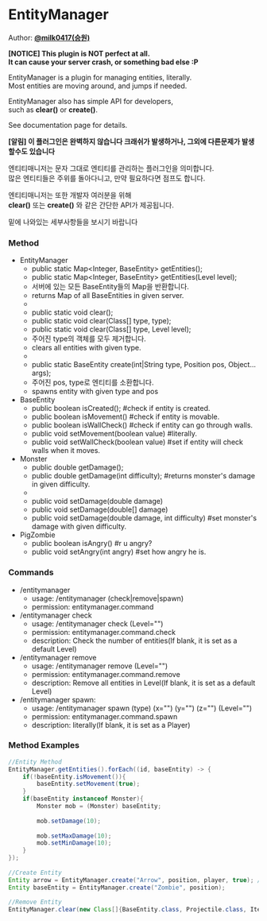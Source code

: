 # EntityManager   
  
Author: **[@milk0417(승원)](https://github.com/milk0417)**  

**[NOTICE] This plugin is NOT perfect at all.  
It can cause your server crash, or something bad else :P**
  
EntityManager is a plugin for managing entities, literally.  
Most entities are moving around, and jumps if needed.  
  
EntityManager also has simple API for developers,  
such as **clear()** or **create()**.  
  
See documentation page for details.  
  
**[알림] 이 플러그인은 완벽하지 않습니다
크래쉬가 발생하거나, 그외에 다른문제가 발생할수도 있습니다**  
  
엔티티매니저는 문자 그대로 엔티티를 관리하는 플러그인을 의미합니다.  
많은 엔티티들은 주위를 돌아다니고, 만약 필요하다면 점프도 합니다.  

엔티티매니저는 또한 개발자 여러분을 위해  
**clear()** 또는 **create()** 와 같은 간단한 API가 제공됩니다.  

밑에 나와있는 세부사항들을 보시기 바랍니다

### Method
  * EntityManager
    * public static Map<Integer, BaseEntity> getEntities();
    * public static Map<Integer, BaseEntity> getEntities(Level level);
    * 서버에 있는 모든 BaseEntity들의 Map을 반환합니다.
    * returns Map of all BaseEntities in given server.
    * 
    * public static void clear();
    * public static void clear(Class[] type, type);
    * public static void clear(Class[] type, Level level);
    * 주어진 type의 객체를 모두 제거합니다.
    * clears all entities with given type.
    * 
    * public static BaseEntity create(int|String type, Position pos, Object... args);
    * 주어진 pos, type로 엔티티를 소환합니다.
    * spawns entity with given type and pos
  * BaseEntity
    * public boolean isCreated(); #check if entity is created.
    * public boolean isMovement() #check if entity is movable.
    * public boolean isWallCheck() #check if entity can go through walls.
    * public void setMovement(boolean value) #literally.
    * public void setWallCheck(boolean value) #set if entity will check walls when it moves.
  * Monster
    * public double getDamage();
    * public double getDamage(int difficulty); #returns monster's damage in given difficulty.
    * 
    * public void setDamage(double damage)
    * public void setDamage(double[] damage)
    * public void setDamage(double damage, int difficulty) #set monster's damage with given difficulty.
  * PigZombie
    * public boolean isAngry() #r u angry?
    * public void setAngry(int angry) #set how angry he is.  
  
### Commands
  * /entitymanager
    * usage: /entitymanager (check|remove|spawn)
    * permission: entitymanager.command
  * /entitymanager check
    * usage: /entitymanager check (Level="")
    * permission: entitymanager.command.check
    * description: Check the number of entities(If blank, it is set as a default Level)
  * /entitymanager remove
    * usage: /entitymanager remove (Level="")
    * permission: entitymanager.command.remove
    * description: Remove all entities in Level(If blank, it is set as a default Level)
  * /entitymanager spawn:
    * usage: /entitymanager spawn (type) (x="") (y="") (z="") (Level="")
    * permission: entitymanager.command.spawn
    * description: literally(If blank, it is set as a Player)

### Method Examples
``` java  
//Entity Method  
EntityManager.getEntities().forEach((id, baseEntity) -> {  
    if(!baseEntity.isMovement()){  
        baseEntity.setMovement(true);  
    }  
    if(baseEntity instanceof Monster){
        Monster mob = (Monster) baseEntity;
        
        mob.setDamage(10);
          
        mob.setMaxDamage(10);  
        mob.setMinDamage(10);  
    }  
});  
  
//Create Entity  
Entity arrow = EntityManager.create("Arrow", position, player, true); //Nukkit default Class
Entity baseEntity = EntityManager.create("Zombie", position);  
  
//Remove Entity  
EntityManager.clear(new Class[]{BaseEntity.class, Projectile.class, Item.class});  
```
